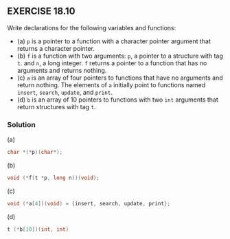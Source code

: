 ## EXERCISE 18.10
Write declarations for the following variables and functions:
- (a) `p` is a pointer to a function with a character pointer argument that returns a character pointer.
- (b) `f` is a function with two arguments: `p`, a pointer to a structure with tag `t`. and `n`, a long integer. `f` returns a pointer to a function that has no arguments and returns nothing.
- (c\) `a` is an array of four pointers to functions that have no arguments and return nothing. The elements of `a` initially point to functions named `insert`, `search`, `update`, and `print`.
- (d) `b` is an array of 10 pointers to functions with two `int` arguments that return structures with tag `t`.

### Solution
(a)
```c
char *(*p)(char*);
```
(b)
```c
void (*f(t *p, long n))(void);
```
(c\)
 ```c
void (*a[4])(void) = {insert, search, update, print};
 ```
 (d)
 ```c
t (*b[10])(int, int)
 ```
